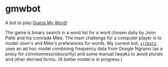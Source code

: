 gmwbot
======

A bot to play [Guess My Word!][1]

The game is binary search in a word list for a word chosen daily by
Joon Pahk and his comrade Mike.  The main challenge for a computer
player is to model Joon's and Mike's preferences for words.  My current
bot, [`sjtbot3`](./sjtbot3), uses an ad hoc model combining
frequency data from Google Ngrams (as a proxy for commonness/obscurity)
and some manual tweaks to avoid plurals and other derived forms.
(A better model is in progress.)

[1]: http://www.people.fas.harvard.edu/~pahk/dictionary/guess.cgi
